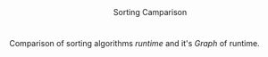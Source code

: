 <center> Sorting Camparison </center>

#
Comparison of sorting algorithms <i>runtime</i> and it's <i>Graph</i> of runtime.
#
